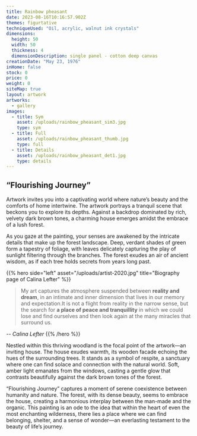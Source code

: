 ```yaml
---
title: Rainbow pheasant
date: 2023-08-16T10:16:57.902Z
themes: figurtative
techniqueUsed: "Oil, acrylic, walnut ink crystals"
dimensions:
  height: 50
  width: 50
  thickness: 4
  dimensionDescription: single panel - cotton deep canvas
creationDate: "May 23, 1976"
inHome: false
stock: 0
price: 0
weight: 0
siteMap: true
layout: artwork
artworks:
  - gallery
images:
  - title: Sym
    asset: /uploads/rainbow_pheasant_sim3.jpg
    type: sym
  - title: Full
    asset: /uploads/rainbow_pheasant_thumb.jpg
    type: full
  - title: Details
    asset: /uploads/rainbow_pheasant_det1.jpg
    type: details
---
```


## “Flourishing Journey”

Artwork invites you into a captivating world where nature’s beauty and the comforts of home intertwine. The artwork portrays a tranquil scene that beckons you to explore its depths. Against a backdrop dominated by rich, velvety dark brown tones, a charming house emerges amidst the embrace of a lush forest.

As you gaze at the painting, your senses are awakened by the intricate details that make up the forest landscape. Deep, verdant shades of green form a tapestry of foliage, with leaves delicately capturing the play of sunlight filtering through the branches. The forest exudes an air of ancient wisdom, as if each tree holds secrets from years long past.

{{% hero side="left" asset="/uploads/artist-2020.jpg" title="Biography page of Calina Lefter" %}}

> My art captures the atmosphere suspended between **reality and dream**, in an intimate and inner dimension that lives in our memory and expectation.It is not a flight from reality in the narrow sense, but the search for **a place of peace and tranquillity** in which we could lose and find ourselves and then look again at the many miracles that surround us.

\-- _Calina Lefter_
{{% /hero %}}

Nestled within this thriving woodland is the focal point of the artwork—an inviting house. The house exudes warmth, its wooden facade echoing the hues of the surrounding trees. It stands as a symbol of respite, a sanctuary where one can find solace and connection with the natural world. Soft, amber light emanates from the windows, casting a gentle glow that contrasts beautifully against the dark brown tones of the forest.

“Flourishing Journey” captures a moment of serene coexistence between humanity and nature. The forest, with its dense beauty, seems to embrace the house, creating a harmonious interplay between the man-made and the organic. This painting is an ode to the idea that within the heart of even the most enchanting wilderness, there lies a place where we can find belonging, shelter, and a sense of wonder—an everlasting testament to the beauty of life’s journey.
